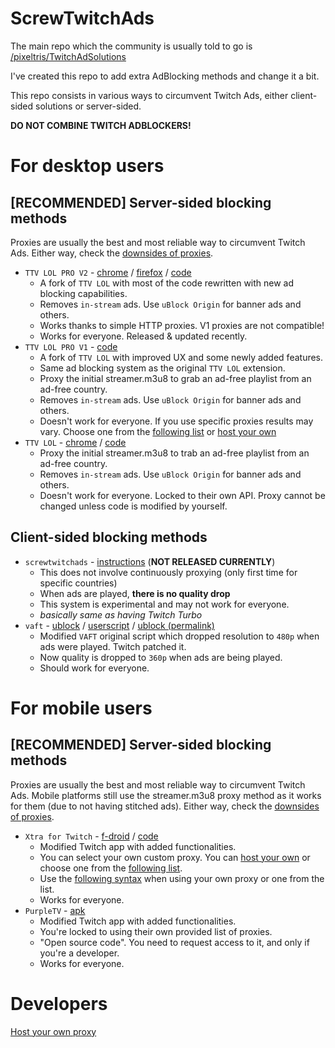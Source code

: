 # ScrewTwitchAds
The main repo which the community is usually told to go is [/pixeltris/TwitchAdSolutions](https://github.com/pixeltris/TwitchAdSolutions)

I've created this repo to add extra AdBlocking methods and change it a bit.

This repo consists in various ways to circumvent Twitch Ads, either client-sided solutions or server-sided.

**DO NOT COMBINE TWITCH ADBLOCKERS!**

# For desktop users
## [RECOMMENDED] Server-sided blocking methods

Proxies are usually the best and most reliable way to circumvent Twitch Ads. Either way, check the [downsides of proxies](server-side/proxies.md#proxies-downsides). 

- `TTV LOL PRO V2` - [chrome](https://chrome.google.com/webstore/detail/ttv-lol-pro/bpaoeijjlplfjbagceilcgbkcdjbomjd) / [firefox](https://addons.mozilla.org/addon/ttv-lol-pro/) / [code](https://github.com/younesaassila/ttv-lol-pro)
  - A fork of `TTV LOL` with most of the code rewritten with new ad blocking capabilities.
  - Removes `in-stream` ads. Use `uBlock Origin` for banner ads and others.
  - Works thanks to simple HTTP proxies. V1 proxies are not compatible!
  - Works for everyone. Released & updated recently.
- `TTV LOL PRO V1` - [code](https://github.com/younesaassila/ttv-lol-pro/tree/v1)
  - A fork of `TTV LOL` with improved UX and some newly added features.
  - Same ad blocking system as the original `TTV LOL` extension.
  - Proxy the initial streamer.m3u8 to grab an ad-free playlist from an ad-free country.
  - Removes `in-stream` ads. Use `uBlock Origin` for banner ads and others.
  - Doesn't work for everyone. If you use specific proxies results may vary. Choose one from the [following list](server-side/proxies.md#proxies-list) or [host your own](server-side/proxies.md#host-your-own-proxy)
- `TTV LOL` - [chrome](https://chrome.google.com/webstore/detail/ttv-lol/ofbbahodfeppoklmgjiokgfdgcndngjm) / [code](https://github.com/TTV-LOL/extensions)
  - Proxy the initial streamer.m3u8 to trab an ad-free playlist from an ad-free country.
  - Removes `in-stream` ads. Use `uBlock Origin` for banner ads and others.
  - Doesn't work for everyone. Locked to their own API. Proxy cannot be changed unless code is modified by yourself.

## Client-sided blocking methods

- `screwtwitchads` - [instructions](client-side/screwtwitchads.md) (**NOT RELEASED CURRENTLY**)
  - This does not involve continuously proxying (only first time for specific countries)
  - When ads are played, **there is no quality drop**
  - This system is experimental and may not work for everyone.
  - *basically same as having Twitch Turbo*
- `vaft` - [ublock](https://github.com/pixeltris/TwitchAdSolutions/raw/master/vaft/vaft-ublock-origin.js) / [userscript](https://github.com/pixeltris/TwitchAdSolutions/raw/master/vaft/vaft.user.js) / [ublock (permalink)](https://github.com/pixeltris/TwitchAdSolutions/raw/2bfda1e1a1c55d7b2dd4a541242acb5033644237/vaft/vaft-ublock-origin.js)
  - Modified `VAFT` original script which dropped resolution to `480p` when ads were played. Twitch patched it.
  - Now quality is dropped to `360p` when ads are being played.
  - Should work for everyone.

# For mobile users
## [RECOMMENDED] Server-sided blocking methods

Proxies are usually the best and most reliable way to circumvent Twitch Ads. Mobile platforms still use the streamer.m3u8 proxy method as it works for them (due to not having stitched ads). Either way, check the [downsides of proxies](server-side/proxies.md#proxies-downsides). 

- `Xtra for Twitch` - [f-droid](https://f-droid.org/packages/com.github.andreyasadchy.xtra/) / [code](https://github.com/crackededed/Xtra)
  - Modified Twitch app with added functionalities.
  - You can select your own custom proxy. You can [host your own](server-side/proxies.md#host-your-own-proxy) or choose one from the [following list](server-side/proxies.md#proxies-list).
  - Use the [following syntax](server-side/mobilesyntax.md) when using your own proxy or one from the list.
  - Works for everyone.
- `PurpleTV` - [apk](https://purpletv.aeong.one/)
  - Modified Twitch app with added functionalities.
  - You're locked to using their own provided list of proxies.
  - "Open source code". You need to request access to it, and only if you're a developer.
  - Works for everyone.

# Developers

[Host your own proxy](server-side/proxies.md#host-your-own-proxy)
